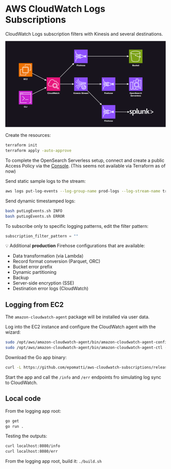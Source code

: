 # AWS CloudWatch Logs Subscriptions

CloudWatch Logs subscription filters with Kinesis and several destinations.

<img src=".assets/cw-kinesis.png" width=800 />

Create the resources:

```sh
terraform init
terraform apply -auto-approve
```

To complete the OpenSearch Serverless setup, connect and create a public Access Policy via the [Console](https://us-east-2.console.aws.amazon.com/aos/home?region=us-east-2#opensearch/collections/prod-logs). (This seems not available via Terraform as of now)

Send static sample logs to the stream:

```sh
aws logs put-log-events --log-group-name prod-logs --log-stream-name trunk --log-events file://events.json
```

Send dynamic timestamped logs:

```sh
bash putLogEvents.sh INFO
bash putLogEvents.sh ERROR
```

To subscribe only to specific logging patterns, edit the filter pattern:

```terraform
subscription_filter_pattern = ""
```

💡 Additional **production** Firehose configurations that are available:

- Data transformation (via Lambda)
- Record format conversion (Parquet, ORC)
- Bucket error prefix
- Dynamic partitioning
- Backup
- Server-side encryption (SSE)
- Destination error logs (CloudWatch)

## Logging from EC2

The `amazon-cloudwatch-agent` package will be installed via user data.

Log into the EC2 instance and configure the CloudWatch agent with the wizard:

```sh
sudo /opt/aws/amazon-cloudwatch-agent/bin/amazon-cloudwatch-agent-config-wizard
sudo /opt/aws/amazon-cloudwatch-agent/bin/amazon-cloudwatch-agent-ctl -a fetch-config -m ec2 -s -c file:/opt/aws/amazon-cloudwatch-agent/bin/config.json
```

Download the Go app binary:

```sh
curl -L https://github.com/epomatti/aws-cloudwatch-subscriptions/releases/download/v0.0.1/main.so -o main.so
```

Start the app and call the `/info` and `/err` endpoints fro simulating log sync to CloudWatch.

## Local code

From the logging app root:

```sh
go get
go run .
```

Testing the outputs:

```sh
curl localhost:8080/info
curl localhost:8080/err
```

From the logging app root, build it: `./build.sh`
